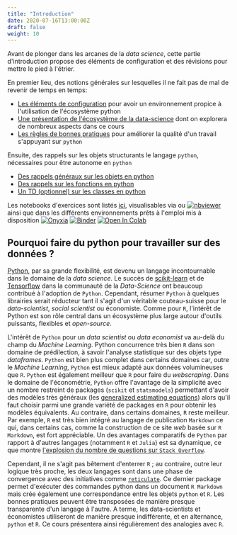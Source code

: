 ```yaml
---
title: "Introduction"
date: 2020-07-16T13:00:00Z
draft: false
weight: 10
---
```


Avant de plonger dans les arcanes de la *data science*, cette partie
d'introduction propose des éléments de configuration et des
révisions pour mettre le pied à l'étrier.

En premier lieu, des notions générales sur lesquelles il ne fait pas de mal
de revenir de temps en temps:

* [Les éléments de configuration](configuration) pour avoir un environnement
propice à l'utilisation de l'écosystème python
* [Une présentation de l'écosystème de la data-science](ecosystemeDS) dont
on explorera de nombreux aspects dans ce cours
* [Les règles de bonnes pratiques](bonnespratiques) pour améliorer la qualité
d'un travail s'appuyant sur `python`

Ensuite, des rappels sur les objets structurants le langage `python`,
nécessaires pour être autonome en `python`

* [Des rappels généraux sur les objets en python](rappels2A)
* [Des rappels sur les fonctions en python](rappelsfonctions)
* [Un TD (optionnel) sur les classes en python](rappelsclasses)


Les notebooks d'exercices sont listés [ici](listetp), visualisables 
via 
<a href="https://github.com/linogaliana/python-datascientist" class="github"><i class="fab fa-github"></i></a>
ou
[![nbviewer](https://img.shields.io/badge/visualize-nbviewer-blue)](https://nbviewer.jupyter.org/github/linogaliana/python-datascientist/tree/master)
ainsi que dans les différents environnements prêts à l'emploi mis à
disposition
[![Onyxia](https://img.shields.io/badge/launch-onyxia-brightgreen)](https://spyrales.sspcloud.fr/my-lab/catalogue/inseefrlab-datascience/jupyter/deploiement)
[![Binder](https://mybinder.org/badge_logo.svg)](https://mybinder.org/v2/gh/linogaliana/python-datascientist/master)
[![Open In Colab](https://colab.research.google.com/assets/colab-badge.svg)](http://colab.research.google.com/github/linogaliana/python-datascientist/blob/master)


## Pourquoi faire du python pour travailler sur des données ?

[Python](https://www.python.org/), par sa grande flexibilité, est devenu un langage incontournable
dans le domaine de la *data science*.
Le succès de [scikit-learn](https://scikit-learn.org/stable/) et
de [Tensorflow](https://www.tensorflow.org/) dans la communauté
de la *Data-Science* ont beaucoup contribué à l'adoption de `Python`. Cependant,
résumer `Python` à quelques librairies serait réducteur tant il s'agit 
d'un véritable couteau-suisse pour le *data-scientist*, *social scientist*
ou économiste. 
Comme pour `R`, l'intérêt de Python est son rôle central dans un
écosystème plus large autour d'outils puissants, flexibles et *open-source*. 
 
L'intérêt de `Python` pour un *data scientist* ou *data economist* va au-delà du champ du *Machine Learning*. 
Python concurrence très bien `R` dans son domaine de prédilection, à
savoir l'analyse statistique sur des
objets type *dataframes*. `Python` est bien plus complet dans certains domaines
car, outre le *Machine Learning*,
`Python` est mieux adapté aux données volumineuses que
`R`. `Python` est également meilleur que `R` pour faire
du *webscraping*. Dans le domaine de l'économétrie, `Python` offre
l'avantage de la simplicité avec un nombre restreint de packages (`scikit` et
`statsmodels`) permettant d'avoir des modèles très généraux
(les [generalized estimating equations](https://www.statsmodels.org/stable/gee.html)) alors qu'il faut
choisir parmi une grande variété de packages en `R` pour obtenir les
modèles équivalents. 
Au contraire, dans certains domaines, `R` reste meilleur. Par exemple,
`R` est très bien intégré au langage de publication `Markdown` ce qui,
dans certains cas, comme la construction de ce site *web* basée sur 
`R Markdown`, est fort appréciable. 
Un des avantages comparatifs de `Python` par rapport à d'autres
langages (notamment `R` et `Julia`) est sa dynamique,
ce que montre [l'explosion du nombre de questions
sur `Stack Overflow`](https://towardsdatascience.com/python-vs-r-for-data-science-6a83e4541000).

Cependant, il ne s'agit pas bêtement d'enterrer `R` ; au contraire, outre leur logique très proche,
les deux langages sont dans une phase de convergence avec des initiatives comme
[`reticulate`](https://rstudio.github.io/reticulate/). Ce dernier package
permet d'exécuter des commandes python dans un document `R Markdown` mais
crée également une correspondance entre les objets `python` et `R`. Les bonnes
pratiques peuvent être transposées de manière presque transparente d'un
langage à l'autre. A terme, les data-scientists et économistes utiliseront
de manière presque indifférente, et en alternance, `python` et `R`. Ce cours
présentera ainsi régulièrement des analogies avec `R`.

